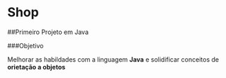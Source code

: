# Shop

##Primeiro Projeto em Java

###Objetivo

Melhorar as habildades com a linguagem **Java** e solidificar conceitos de **orietação a objetos**
